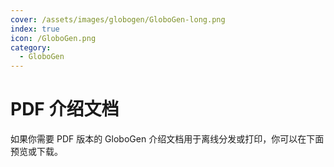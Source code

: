 ```yaml
---
cover: /assets/images/globogen/GloboGen-long.png
index: true
icon: /GloboGen.png
category:
  - GloboGen
---
```


# PDF 介绍文档

如果你需要 PDF 版本的 GloboGen 介绍文档用于离线分发或打印，你可以在下面预览或下载。

<PDF url="//gptdao.ai/GloboGen.pdf" />